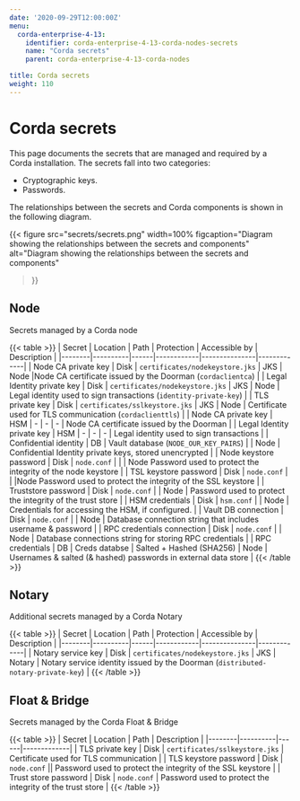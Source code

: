 ```yaml
---
date: '2020-09-29T12:00:00Z'
menu:
  corda-enterprise-4-13:
    identifier: corda-enterprise-4-13-corda-nodes-secrets
    name: "Corda secrets"
    parent: corda-enterprise-4-13-corda-nodes

title: Corda secrets
weight: 110
---
```

# Corda secrets

This page documents the secrets that are managed and required by a Corda installation. The secrets fall into two categories:

* Cryptographic keys.
* Passwords.

The relationships between the secrets and Corda components is shown in the following diagram.

   {{<
     figure
	    src="secrets/secrets.png"
      width=100%
	    figcaption="Diagram showing the relationships between the secrets and components"
	    alt="Diagram showing the relationships between the secrets and components"
   >}}

## Node

Secrets managed by a Corda node

{{< table >}}
| Secret | Location | Path | Protection | Accessible by | Description |
|--------|----------|------|------------|---------------|-------------|
| Node CA private key | Disk | `certificates/nodekeystore.jks` | JKS | Node |Node CA certificate issued by the Doorman (`cordaclientca`) |
| Legal Identity private key | Disk | `certificates/nodekeystore.jks` | JKS | Node | Legal identity used to sign transactions (`identity-private-key`) |
| TLS private key | Disk | `certificates/sslkeystore.jks` | JKS | Node | Certificate used for TLS communication (`cordaclienttls`) |
| Node CA private key | HSM | - | - | - | Node CA certificate issued by the Doorman |
| Legal Identity private key | HSM | - | - | - | Legal identity used to sign transactions |
| Confidential identity | DB | Vault database (`NODE_OUR_KEY_PAIRS`) |  | Node | Confidential Identity private keys, stored unencrypted |
| Node keystore password | Disk | `node.conf` | | | Node	Password used to protect the integrity of the node keystore |
| TSL keystore password | Disk | `node.conf` | | |Node	Password used to protect the integrity of the SSL keystore |
| Truststore password | Disk | `node.conf` |  | Node | Password used to protect the integrity of the trust store |
| HSM credentials | Disk | `hsm.conf` | | Node | Credentials for accessing the HSM, if configured. |
| Vault DB connection | Disk | `node.conf` | | Node | Database connection string that includes username & password |
| RPC credentials connection | Disk | `node.conf` | | Node | Database connections string for storing RPC credentials |
| RPC credentials | DB | Creds databse | Salted + Hashed (SHA256) | Node | Usernames & salted (& hashed) passwords in external data store |
{{< /table >}}


## Notary
Additional secrets managed by a Corda Notary

{{< table >}}
| Secret | Location | Path | Protection | Accessible by | Description |
|--------|----------|------|------------|---------------|-------------|
| Notary service key | Disk | `certificates/nodekeystore.jks` | JKS | Notary | Notary service identity issued by the Doorman (`distributed-notary-private-key`) |
{{< /table >}}

## Float & Bridge
Secrets managed by the Corda Float & Bridge

{{< table >}}
| Secret | Location | Path | Description |
|--------|----------|------|-------------|
| TLS private key | Disk | `certificates/sslkeystore.jks`  | Certificate used for TLS communication |
| TLS keystore password | Disk | `node.conf` || Password used to protect the integrity of the SSL keystore |
| Trust store password | Disk | `node.conf` |  Password used to protect the integrity of the trust store |
{{< /table >}}
